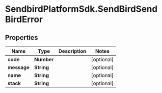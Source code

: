 # SendbirdPlatformSdk.SendBirdSendBirdError

## Properties

Name | Type | Description | Notes
------------ | ------------- | ------------- | -------------
**code** | **Number** |  | [optional] 
**message** | **String** |  | [optional] 
**name** | **String** |  | [optional] 
**stack** | **String** |  | [optional] 


